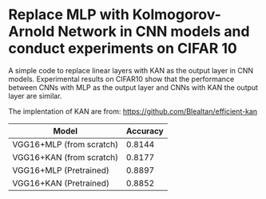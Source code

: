 # Replace MLP with Kolmogorov-Arnold Network in CNN models and conduct experiments on CIFAR 10
A simple code to replace linear layers with KAN as the output layer in CNN models. Experimental results on CIFAR10 show that the performance between CNNs with MLP as the output layer and CNNs with KAN the output layer are similar.

The implentation of KAN are from: https://github.com/Blealtan/efficient-kan

| Model | Accuracy | 
| --- | --- | 
| VGG16+MLP (from scratch) | 0.8144 |  
| VGG16+KAN (from scratch)  |0.8177 |  
| VGG16+MLP (Pretrained)| 0.8897 |  
| VGG16+KAN (Pretrained)  | 0.8852 |  
